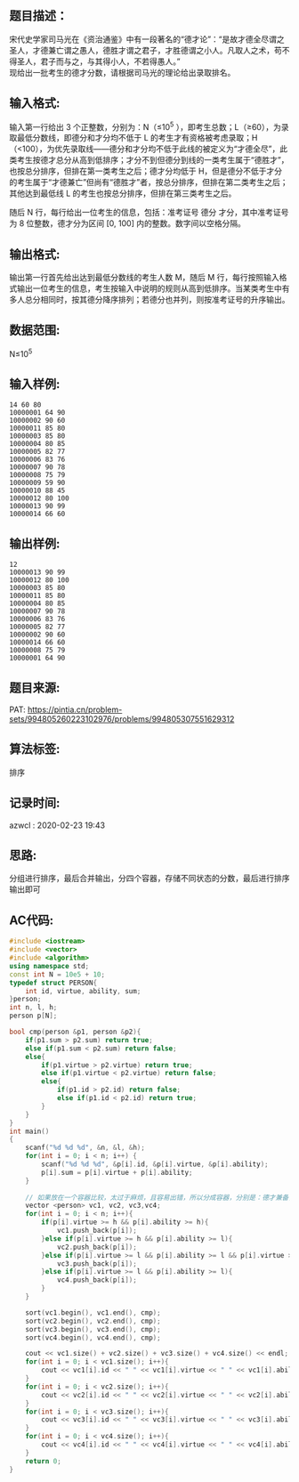 ## 题目描述：
宋代史学家司马光在《资治通鉴》中有一段著名的“德才论”：“是故才德全尽谓之圣人，才德兼亡谓之愚人，德胜才谓之君子，才胜德谓之小人。凡取人之术，苟不得圣人，君子而与之，与其得小人，不若得愚人。”  
现给出一批考生的德才分数，请根据司马光的理论给出录取排名。

## 输入格式:
输入第一行给出 3 个正整数，分别为：N（≤10<sup>​5</sup>
​​ ），即考生总数；L（≥60），为录取最低分数线，即德分和才分均不低于 L 的考生才有资格被考虑录取；H（<100），为优先录取线——德分和才分均不低于此线的被定义为“才德全尽”，此类考生按德才总分从高到低排序；才分不到但德分到线的一类考生属于“德胜才”，也按总分排序，但排在第一类考生之后；德才分均低于 H，但是德分不低于才分的考生属于“才德兼亡”但尚有“德胜才”者，按总分排序，但排在第二类考生之后；其他达到最低线 L 的考生也按总分排序，但排在第三类考生之后。

随后 N 行，每行给出一位考生的信息，包括：准考证号 德分 才分，其中准考证号为 8 位整数，德才分为区间 [0, 100] 内的整数。数字间以空格分隔。 

## 输出格式:
输出第一行首先给出达到最低分数线的考生人数 M，随后 M 行，每行按照输入格式输出一位考生的信息，考生按输入中说明的规则从高到低排序。当某类考生中有多人总分相同时，按其德分降序排列；若德分也并列，则按准考证号的升序输出。  

## 数据范围:
N≤10<sup>​5</sup>

## 输入样例:
```
14 60 80
10000001 64 90
10000002 90 60
10000011 85 80
10000003 85 80
10000004 80 85
10000005 82 77
10000006 83 76
10000007 90 78
10000008 75 79
10000009 59 90
10000010 88 45
10000012 80 100
10000013 90 99
10000014 66 60
```

## 输出样例:
```
12
10000013 90 99
10000012 80 100
10000003 85 80
10000011 85 80
10000004 80 85
10000007 90 78
10000006 83 76
10000005 82 77
10000002 90 60
10000014 66 60
10000008 75 79
10000001 64 90
```

## 题目来源:
PAT: https://pintia.cn/problem-sets/994805260223102976/problems/994805307551629312  

## 算法标签:
排序  

## 记录时间:
azwcl : 2020-02-23 19:43  

## 思路:
分组进行排序，最后合并输出，分四个容器，存储不同状态的分数，最后进行排序输出即可

## AC代码:
```cpp
#include <iostream>
#include <vector>
#include <algorithm>
using namespace std;
const int N = 10e5 + 10;
typedef struct PERSON{
    int id, virtue, ability, sum;
}person;
int n, l, h;
person p[N];

bool cmp(person &p1, person &p2){
    if(p1.sum > p2.sum) return true;
    else if(p1.sum < p2.sum) return false;
    else{
        if(p1.virtue > p2.virtue) return true;
        else if(p1.virtue < p2.virtue) return false;
        else{
            if(p1.id > p2.id) return false;
            else if(p1.id < p2.id) return true;
        }
    }
}
int main()
{
    scanf("%d %d %d", &n, &l, &h);
    for(int i = 0; i < n; i++) {
        scanf("%d %d %d", &p[i].id, &p[i].virtue, &p[i].ability);
        p[i].sum = p[i].virtue + p[i].ability;
    }
    
    // 如果放在一个容器比较，太过于麻烦，且容易出错，所以分成容器，分别是：德才兼备，德胜才，才德兼亡但德胜才，最后的达到最低线l
    vector <person> vc1, vc2, vc3,vc4;
    for(int i = 0; i < n; i++){
        if(p[i].virtue >= h && p[i].ability >= h){
            vc1.push_back(p[i]);
        }else if(p[i].virtue >= h && p[i].ability >= l){
            vc2.push_back(p[i]);
        }else if(p[i].virtue >= l && p[i].ability >= l && p[i].virtue >= p[i].ability){
            vc3.push_back(p[i]);
        }else if(p[i].virtue >= l && p[i].ability >= l){
            vc4.push_back(p[i]);
        }
    }

    sort(vc1.begin(), vc1.end(), cmp);
    sort(vc2.begin(), vc2.end(), cmp);
    sort(vc3.begin(), vc3.end(), cmp);
    sort(vc4.begin(), vc4.end(), cmp);

    cout << vc1.size() + vc2.size() + vc3.size() + vc4.size() << endl;
    for(int i = 0; i < vc1.size(); i++){
        cout << vc1[i].id << " " << vc1[i].virtue << " " << vc1[i].ability << endl;
    }
    for(int i = 0; i < vc2.size(); i++){
        cout << vc2[i].id << " " << vc2[i].virtue << " " << vc2[i].ability << endl;
    }
    for(int i = 0; i < vc3.size(); i++){
        cout << vc3[i].id << " " << vc3[i].virtue << " " << vc3[i].ability << endl;
    }
    for(int i = 0; i < vc4.size(); i++){
        cout << vc4[i].id << " " << vc4[i].virtue << " " << vc4[i].ability << endl;
    }
    return 0;
}
```